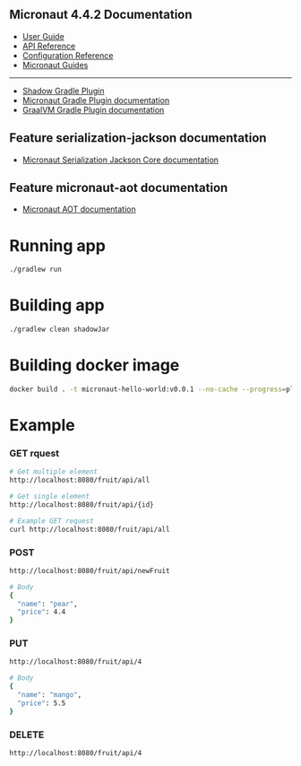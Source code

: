 ## Micronaut 4.4.2 Documentation
- [User Guide](https://docs.micronaut.io/4.4.2/guide/index.html)
- [API Reference](https://docs.micronaut.io/4.4.2/api/index.html)
- [Configuration Reference](https://docs.micronaut.io/4.4.2/guide/configurationreference.html)
- [Micronaut Guides](https://guides.micronaut.io/index.html)

---

- [Shadow Gradle Plugin](https://plugins.gradle.org/plugin/com.github.johnrengelman.shadow)
- [Micronaut Gradle Plugin documentation](https://micronaut-projects.github.io/micronaut-gradle-plugin/latest/)
- [GraalVM Gradle Plugin documentation](https://graalvm.github.io/native-build-tools/latest/gradle-plugin.html)

## Feature serialization-jackson documentation
- [Micronaut Serialization Jackson Core documentation](https://micronaut-projects.github.io/micronaut-serialization/latest/guide/)

## Feature micronaut-aot documentation
- [Micronaut AOT documentation](https://micronaut-projects.github.io/micronaut-aot/latest/guide/)

# Running app
```bash
./gradlew run
```

# Building app
```bash
./gradlew clean shadowJar
```

# Building docker image
```bash
docker build . -t micronaut-hello-world:v0.0.1 --no-cache --progress=plain
```

# Example
### GET rquest
```bash
# Get multiple element
http://localhost:8080/fruit/api/all

# Get single element
http://localhost:8080/fruit/api/{id}

# Example GET request
curl http://localhost:8080/fruit/api/all
```

### POST
```bash
http://localhost:8080/fruit/api/newFruit

# Body
{
  "name": "pear",
  "price": 4.4
}
```

### PUT
```bash
http://localhost:8080/fruit/api/4

# Body
{
  "name": "mango",
  "price": 5.5
}
```

### DELETE
```bash
http://localhost:8080/fruit/api/4
```